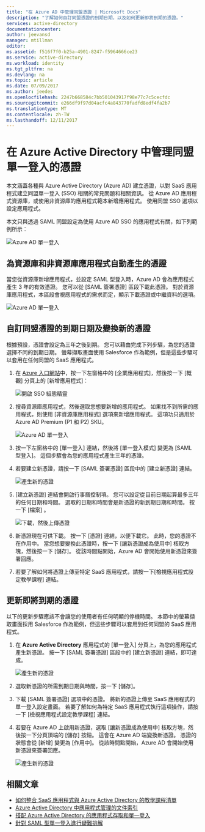 ```yaml
---
title: "在 Azure AD 中管理同盟憑證 | Microsoft Docs"
description: "了解如何自訂同盟憑證的到期日期，以及如何更新即將到期的憑證。"
services: active-directory
documentationcenter: 
author: jeevansd
manager: mtillman
editor: 
ms.assetid: f516f7f0-b25a-4901-8247-f5964666ce23
ms.service: active-directory
ms.workload: identity
ms.tgt_pltfrm: na
ms.devlang: na
ms.topic: article
ms.date: 07/09/2017
ms.author: jeedes
ms.openlocfilehash: 2247b668584c7bb501043917f98e77c7c5cecfdc
ms.sourcegitcommit: e266df9f97d04acfc4a843770fadfd8edf4fa2b7
ms.translationtype: MT
ms.contentlocale: zh-TW
ms.lasthandoff: 12/11/2017
---
```

# <a name="manage-certificates-for-federated-single-sign-on-in-azure-active-directory"></a>在 Azure Active Directory 中管理同盟單一登入的憑證
本文涵蓋各種與 Azure Active Directory (Azure AD) 建立憑證，以對 SaaS 應用程式建立同盟單一登入 (SSO) 相關的常見問題和相關資訊。 從 Azure AD 應用程式資源庫，或使用非資源庫的應用程式範本新增應用程式。 使用同盟 SSO 選項以設定應用程式。

本文只與透過 SAML 同盟設定為使用 Azure AD SSO 的應用程式有關，如下列範例所示：

![Azure AD 單一登入](./media/active-directory-sso-certs/saml_sso.PNG)

## <a name="auto-generated-certificate-for-gallery-and-non-gallery-applications"></a>為資源庫和非資源庫應用程式自動產生的憑證
當您從資源庫新增應用程式，並設定 SAML 型登入時，Azure AD 會為應用程式產生 3 年的有效憑證。 您可以從 [SAML 簽署憑證] 區段下載此憑證。 對於資源庫應用程式，本區段會視應用程式的需求而定，顯示下載憑證或中繼資料的選項。

![Azure AD 單一登入](./media/active-directory-sso-certs/saml_certificate_download.png)

## <a name="customize-the-expiration-date-for-your-federation-certificate-and-roll-it-over-to-a-new-certificate"></a>自訂同盟憑證的到期日期及變換新的憑證
根據預設，憑證會設定為三年之後到期。 您可以藉由完成下列步驟，為您的憑證選擇不同的到期日期。
螢幕擷取畫面使用 Salesforce 作為範例，但是這些步驟可以套用在任何同盟的 SaaS 應用程式。

1. 在 [Azure 入口網站](https://aad.portal.azure.com)中，按一下左窗格中的 [企業應用程式]，然後按一下 [概觀] 分頁上的 [新增應用程式]：

   ![開啟 SSO 組態精靈](./media/active-directory-sso-certs/enterprise_application_new_application.png)

2. 搜尋資源庫應用程式，然後選取您想要新增的應用程式。 如果找不到所需的應用程式，則使用 [非資源庫應用程式] 選項來新增應用程式。 這項功只適用於 Azure AD Premium (P1 和 P2) SKU。

    ![Azure AD 單一登入](./media/active-directory-sso-certs/add_gallery_application.png)

3. 按一下左窗格中的 [單一登入] 連結，然後將 [單一登入模式] 變更為 [SAML 型登入]。 這個步驟會為您的應用程式產生三年的憑證。

4. 若要建立新憑證，請按一下 [SAML 簽署憑證] 區段中的 [建立新憑證] 連結。

    ![產生新的憑證](./media/active-directory-sso-certs/create_new_certficate.png)

5. [建立新憑證] 連結會開啟行事曆控制項。 您可以設定從目前日期起算最多三年的任何日期和時間。 選取的日期和時間會是新憑證的新到期日期和時間。 按一下 [檔案] 。

    ![下載，然後上傳憑證](./media/active-directory-sso-certs/certifcate_date_selection.PNG)

6. 新憑證現在可供下載。 按一下 [憑證] 連結，以便下載它。 此時，您的憑證不在作用中。 當您想要變換此憑證時，按一下 [讓新憑證成為使用中] 核取方塊，然後按一下 [儲存]。 從該時間點開始，Azure AD 會開始使用新憑證來簽署回應。

7.  若要了解如何將憑證上傳至特定 SaaS 應用程式，請按一下[檢視應用程式設定教學課程] 連結。

## <a name="renew-a-certificate-that-will-soon-expire"></a>更新即將到期的憑證
以下的更新步驟應該不會讓您的使用者有任何明顯的停機時間。 本節中的螢幕擷取畫面採用 Salesforce 作為範例，但這些步驟可以套用到任何同盟的 SaaS 應用程式。

1. 在 **Azure Active Directory** 應用程式的 [單一登入] 分頁上，為您的應用程式產生新憑證。 按一下 [SAML 簽署憑證] 區段中的 [建立新憑證] 連結，即可達成。

    ![產生新的憑證](./media/active-directory-sso-certs/create_new_certficate.png)

2. 選取新憑證的所需到期日期與時間，按一下 [儲存]。

3. 下載 [SAML 簽署憑證] 選項中的憑證。 將新的憑證上傳至 SaaS 應用程式的單一登入設定畫面。 若要了解如何為特定 SaaS 應用程式執行這項操作，請按一下 [檢視應用程式設定教學課程] 連結。
   
4. 若要在 Azure AD 上啟用新憑證，選取 [讓新憑證成為使用中] 核取方塊，然後按一下分頁頂端的 [儲存] 按鈕。 這會在 Azure AD 端變換新憑證。 憑證的狀態會從 [新增] 變更為 [作用中]。 從該時間點開始，Azure AD 會開始使用新憑證來簽署回應。 
   
    ![產生新的憑證](./media/active-directory-sso-certs/new_certificate_download.png)

## <a name="related-articles"></a>相關文章
* [如何整合 SaaS 應用程式與 Azure Active Directory 的教學課程清單](active-directory-saas-tutorial-list.md)
* [Azure Active Directory 中應用程式管理的文件索引](active-directory-apps-index.md)
* [搭配 Azure Active Directory 的應用程式存取和單一登入](active-directory-appssoaccess-whatis.md)
* [針對 SAML 型單一登入進行疑難排解](active-directory-saml-debugging.md)
